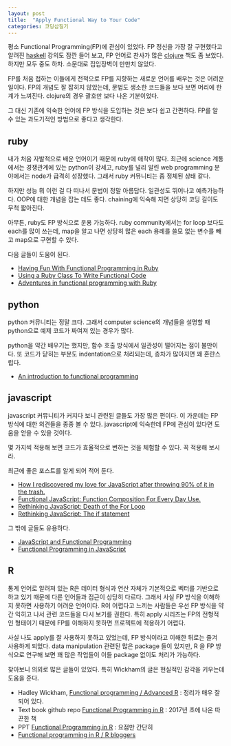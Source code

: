 ```yaml
---
layout: post
title:  "Apply Functional Way to Your Code"
categories: 코딩삽질기
---
```


평소 Functional Programming(FP)에 관심이 있었다. FP 정신을 가장 잘 구현했다고 알려진 [haskell](https://www.haskell.org/) 강의도 잠깐 들어 보고, FP 언어로 찬사가 많은 [clojure](https://clojure.org/) 책도 좀 보았다. 하지만 모두 중도 하차. 소문대로 집입장벽이 만만치 않았다. 

FP를 처음 접하는 이들에게 전적으로 FP를 지향하는 새로운 언어를 배우는 것은 어려운 일이다. FP의 개념도 잘 잡히지 않았는데, 문법도 생소한 코드들을 보다 보면 머리에 한계가 느껴진다. clojure의 경우 괄호만 보다 나온 기분이었다. 

그 대신 기존에 익숙한 언어에 FP 방식을 도입하는 것은 보다 쉽고 간편하다. FP를 알 수 있는 과도기적인 방법으로  좋다고 생각한다. 


ruby
-----

내가 처음 자발적으로 배운 언어이기 때문에 ruby에 애착이 많다. 최근에 science 계통에서는 경쟁관계에 있는 python이 강세고, ruby를 널리 알린 web programming 분야에서는 node가 급격히 성장했다. 그래서 ruby 커뮤니티는 좀 정체된 상태 같다. 

하지만 성능 뭐 이런 걸 다 떠나서 문법이 정말 아름답다. 일관성도 뛰어나고 예측가능하다. OOP에 대한 개념을 잡는 데도 좋다. chaining에 익숙해 지면 상당히 코딩 길이도 무척 짧아진다.  

아무튼, ruby도 FP 방식으로 운용 가능하다. ruby community에서는 for loop 보다도 each를 많이 쓰는데, map을 알고 나면
 상당히 많은 each 용례를 쓸모 없는 변수를 빼고 map으로 구현할 수 있다.

다음 글들이 도움이 된다. 

* [Having Fun With Functional Programming in Ruby](http://aurelien-herve.com/blog/2014/02/27/some-cool-functional-programming-with-ruby/)
* [Using a Ruby Class To Write Functional Code](http://patshaughnessy.net/2014/4/8/using-a-ruby-class-to-write-functional-code)
* [Adventures in functional programming with Ruby](http://naildrivin5.com/blog/2012/07/17/adventures-in-functional-programming-with-ruby.html)


python
---------

python 커뮤니티는 정말 크다. 그래서 computer science의 개념들을 설명할 때 python으로 예제 코드가 짜여져 있는 경우가 많다. 

python을 약간 배우기는 했지만, 함수 호출 방식에서 일관성이 떨어지는 점이 불만이다. 또 코드가 닫히는 부분도 indentation으로 처리되는데, 층차가 많아지면 꽤 혼란스럽다. 

* [An introduction to functional programming](https://codewords.recurse.com/issues/one/an-introduction-to-functional-programming)



javascript
------------

javascript 커뮤니티가 커지다 보니 관련된 글들도 가장 많은 편이다. 이 가운데는 FP 방식에 대한 의견들을 종종 볼 수 있다. javascript에 익숙한데 FP에 관심이 있다면 도움을 얻을 수 있을 것이다. 

몇 가지씩 적용해 보면 코드가 효율적으로 변하는 것을 체험할 수 있다. 꼭 적용해 보시라.

최근에 좋은 포스트를 알게 되어 적어 둔다. 

* [How I rediscovered my love for JavaScript after throwing 90% of it in the trash.](https://hackernoon.com/how-i-rediscovered-my-love-for-javascript-after-throwing-90-of-it-in-the-trash-f1baed075d1b)
* [Functional JavaScript: Function Composition For Every Day Use.](https://hackernoon.com/javascript-functional-composition-for-every-day-use-22421ef65a10)
* [Rethinking JavaScript: Death of the For Loop](https://hackernoon.com/rethinking-javascript-death-of-the-for-loop-c431564c84a8)
* [Rethinking JavaScript: The if statement](https://hackernoon.com/rethinking-javascript-the-if-statement-b158a61cd6cb)

그 밖에 글들도 유용하다. 

* [JavaScript and Functional Programming](https://bethallchurch.github.io/JavaScript-and-Functional-Programming/?utm_source=javascriptweekly&utm_medium=email)
* [Functional Programming in JavaScript](https://dzone.com/refcardz/functional-programming-with-javascript)


R
----

통계 언어로 알려져 있는 R은 데이터 형식과 연산 자체가 기본적으로 벡터를 기반으로 하고 있기 때문에 다른 언어들과 접근이 상당히 다르다. 그래서 사실 FP 방식을 이해하지 못하면 사용하기 어려운 언어이다. R이 어렵다고 느끼는 사람들은 우선 FP 방식을 약간 익히고 나서 관련 코드들을 다시 보기를 권한다. 특히 apply 시리즈는 FP의 전형적인 형태이기 때문에 FP를 이해하지 못하면 프로젝트에 적용하기 어렵다. 

사실 나도 apply를 잘 사용하지 못하고 있었는데, FP 방식이라고 이해한 뒤로는 즐겨 사용하게 되었다. data manipulation 관련된 많은 package 들이 있지만, R 을 FP 방식으로 연구해 보면 꽤 많은 작업들이 이들 package 없이도 처리가 가능하다. 

 찾아보니 의외로 많은 글들이 있었다. 특히 Wickham의 글은 현실적인 감각을 키우는데 도움을 준다. 

* Hadley Wickham, [Functional programming / Advanced R](http://adv-r.had.co.nz/Functional-programming.html) : 정리가 매우 잘 되어 있다.
* Text book github repo [Functional Programming in R](https://github.com/mailund/functional-programming-in-R) : 2017년 초에 나온 따끈한 책
* PPT [Functional Programming in R](http://www.rmanchester.org/presentations/2013/05/ManchesterR_-_FP_in_R_-_David_Springate_-_20130502.pdf) : 요점만 간단히 
* [Functional programming in R / R bloggers](https://www.r-bloggers.com/functional-programming-in-r/)


